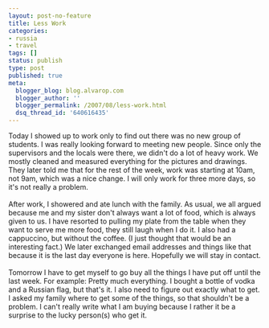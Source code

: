 ```yaml
---
layout: post-no-feature
title: Less Work
categories:
- russia
- travel
tags: []
status: publish
type: post
published: true
meta:
  blogger_blog: blog.alvarop.com
  blogger_author: ''
  blogger_permalink: /2007/08/less-work.html
  dsq_thread_id: '640616435'
---
```

Today I showed up to work only to find out there was no new group of students. I was really looking forward to meeting new people. Since only the supervisors and the locals were there, we didn't do a lot of heavy work. We mostly cleaned and measured everything for the pictures and drawings. They later told me that for the rest of the week, work was starting at 10am, not 9am, which was a nice change. I will only work for three more days, so it's not really a problem.<br /><br />After work, I showered and ate lunch with the family. As usual, we all argued because me and my sister don't always want a lot of food, which is always given to us. I have resorted to pulling my plate from the table when they want to serve me more food, they still laugh when I do it. I also had a cappuccino, but without the coffee. (I just thought that would be an interesting fact.) We later exchanged email addresses and things like that because it is the last day everyone is here. Hopefully we will stay in contact.<br /><br />Tomorrow I have to get myself to go buy all the things I have put off until the last week. For example: Pretty much everything. I bought a bottle of vodka and a Russian flag, but that's it. I also need to figure out exactly what to get. I asked my family where to get some of the things, so that shouldn't be a problem. I can't really write what I am buying because I rather it be a surprise to the lucky person(s) who get it.
